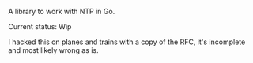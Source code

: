 A library to work with NTP in Go.

Current status: Wip

I hacked this on planes and trains with a copy of the RFC, it's
incomplete and most likely wrong as is.
